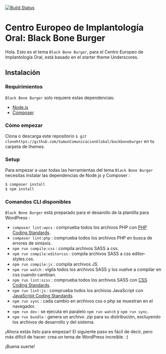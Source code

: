 [![Build Status](https://travis-ci.org/Automattic/_s.svg?branch=master)](https://travis-ci.org/Automattic/_s)

Centro Europeo de Implantología Oral: Black Bone Burger
===

Hola. Esto es el tema `Black Bone Burger`, para el Centro Europeo de Implantología Oral, está basado en el starter theme Underscores.

Instalación
---------------

### Requirimientos

`Black Bone Burger` solo requiere estas dependencias:

- [Node.js](https://nodejs.org/)
- [Composer](https://getcomposer.org/)

### Cómo empezar

Clona o descarga este repositorio `$ git clonehttps://github.com/SumunComunicacionGlobal/backboneburger` en tu carpeta de themes.

### Setup

Para empezar a usar todas las herramientas del tema `Black Bone Burger` necesitas instalar las dependencias de Node.js y Composer :

```sh
$ composer install
$ npm install
```

### Comandos CLI disponibles

`Black Bone Burger` está preparado para el desarollo de la plantilla para WordPress :

- `composer lint:wpcs` : comprueba todos los archivos PHP con [PHP Coding Standards](https://developer.wordpress.org/coding-standards/wordpress-coding-standards/php/).
- `composer lint:php` : comprueba todos los archivos PHP en busca de errores de sintaxis.
- `npm run compile:css` : compila archivos SASS a css.
- `npm run compile:editorcss` : compila archivos SASS a css editor-styles.css.
- `npm run compile:js` :  compila archivos JS.
- `npm run watch` : vigila todos los archivos SASS y los vuelve a compilar en css cuando cambian.
- `npm run lint:scss` : comprueba todos los archivos SASS con [CSS Coding Standards](https://developer.wordpress.org/coding-standards/wordpress-coding-standards/css/).
- `npm run lint:js` : comprueba todos los archivos JavaScript con [JavaScript Coding Standards](https://developer.wordpress.org/coding-standards/wordpress-coding-standards/javascript/).
- `npm run sync` : cada cambio en archivos css o php se muestran en el navegador.
- `npm run dev` : se ejecuta en paralelo `npm run watch` y `npm run sync`.
- `npm run bundle` : genera un archivo .zip para su distribución, excluyendo los archivos de desarrollo y del sistema.

¡Ahora estás listo para empezar! El siguiente paso es fácil de decir, pero más difícil de hacer: crea un tema de WordPress increíble. :)

¡Buena suerte!
